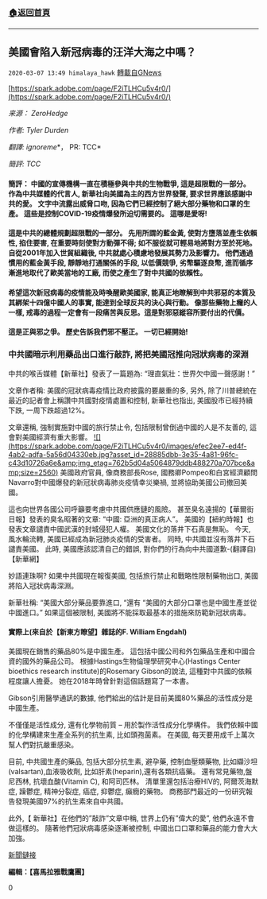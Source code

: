 ###  [:house:返回首頁](https://github.com/ourhimalayas/txt)
---

## 美國會陷入新冠病毒的汪洋大海之中嗎？
`2020-03-07 13:49 himalaya_hawk` [轉載自GNews](https://gnews.org/zh-hant/133280/)

[https://spark.adobe.com/page/F2iTLHCu5v4r0/](https://spark.adobe.com/page/F2iTLHCu5v4r0/)

*来源： ZeroHedge*

*作者: Tyler Durden*

*翻譯: ignoreme**， PR: TCC*

*簡評:* *TCC*

#### **簡評： 中國的宣傳機構一直在積極參與中共的生物戰爭, 這是超限戰的一部分。 作為中共媒體的代言人, 新華社向美國為主的西方世界發聲, 要求世界應該感謝中共的愛。 文字中流露出威脅口吻, 因為它們已經控制了絕大部分藥物和口罩的生產。 這些是控制COVID-19疫情爆發所迫切需要的。 這哪是愛呀!**

#### **這是中共的總體規劃超限戰的一部分。 先用所謂的藍金黃, 使對方墮落並產生依賴性, 掐住要害, 在重要時刻使對方動彈不得; 如不服從就可輕易地將對方至於死地。 自從2001年加入世貿組織後, 中共就處心積慮地發展其勢力及影響力。 他們通過慣用的藍金黃手段, 靜靜地打通關係的手段, 以低價競爭, 劣幣驅逐良幣, 進而循序漸進地取代了歐美當地的工廠, 而使之產生了對中共國的依賴性。**

#### **希望這次新冠病毒的疫情能及時喚醒歐美國家, 能真正地瞭解到中共邪惡的本質及其綁架十四億中國人的事實, 能達到全球反共的決心與行動。 像那些藥物上癮的人一樣, 戒毒的過程一定會有一段痛苦與反思。這是對邪惡縱容所要付出的代價。**

#### **這是正與邪之爭。 歷史告訴我們邪不壓正。 一切已經開始!**



### **中共國暗示利用藥品出口進行敲詐, 將把美國冠推向冠狀病毒的深淵**

中共的喉舌媒體【新華社】發表了一篇題為: “理直氣壯：世界欠中國一聲感謝！”

文章作者稱: 美國的冠狀病毒疫情比政府披露的要嚴重的多, 另外, 除了川普總統在最近的記者會上稱讚中共國對疫情處置和控制, 新華社也指出, 美國股市已經持續下跌, 一周下跌超過12%。

文章還稱, 強制實施對中國的旅行禁止令, 包括限制曾倒過中國的人是不友善的, 這會對美國經濟有重大影響。
[!\[\](https://spark.adobe.com/page/F2iTLHCu5v4r0/images/efec2ee7-ed4f-4ab2-adfa-5a56d04330eb.jpg?asset_id=28885dbb-3e35-4a81-96fc-c43d10726a6e&amp;img_etag=762b5d04a5064879ddb488270a707bce&amp;size=2560)](https://spark.adobe.com/page/F2iTLHCu5v4r0/images/efec2ee7-ed4f-4ab2-adfa-5a56d04330eb.jpg?asset_id=28885dbb-3e35-4a81-96fc-c43d10726a6e&amp;img_etag=762b5d04a5064879ddb488270a707bce&amp;size=1024)
美國政府官員, 像商務部長Rose, 國務卿Pompeo和白宮經濟顧問Navarro對中國爆發的新冠狀病毒肺炎疫情幸災樂禍, 並將協助美國公司撤回美國。

這也向世界各國公司呼籲要考慮中共國供應鏈的風險。 甚至臭名遠揚的【華爾街日報】發表的臭名昭著的文章: “中國: 亞洲的真正病人”。 美國的【紐約時報】也發表文章譴責中國武漢的封城侵犯人權。 美國文化的落井下石真是無恥。 今天, 風水輪流轉, 美國已經成為新冠肺炎疫情的受害者。 同時, 中共國並沒有落井下石譴責美國。 此時, 美國應該認清自己的錯誤, 對你們的行為向中共國道歉-(翻譯自)【新華網】

妙語連珠啊? 如果中共國現在報復美國, 包括旅行禁止和戰略性限制藥物出口, 美國將陷入冠狀病毒深淵。

新華社稱: “美國大部分藥品要靠進口, “還有 “美國的大部分口罩也是中國生產並從中國進口。” 如果這個被限制, 美國將不能採取最基本的措施來防範新冠狀病毒。

#### 實際上(來自於【新東方瞭望】雜誌的F. William Engdahl)

美國現在銷售的藥品80%是中國生產。 這包括中國公司和外包藥品生產和中國合資的國外的藥品公司。 根據Hastings生物倫理學研究中心(Hastings Center bioethics research institute)的Rosemary Gibson的說法, 這種對中共國的依賴程度讓人擔憂。 她在2018年時曾針對這個話題寫了一本書。

Gibson引用醫學通訊的數據, 他們給出的估計是目前美國80%藥品的活性成分是中國生產。

不僅僅是活性成分, 還有化學物前質 – 用於製作活性成分化學構件。 我們依賴中國的化學構建來生產全系列的抗生素, 比如頭孢菌素。 在美國, 每天要用成千上萬次幫人們對抗嚴重感染。

目前, 中共國生產的藥品, 包括大部分抗生素, 避孕藥, 控制血壓類藥物, 比如纈沙坦(valsartan),血液吸收劑, 比如肝素(heparin),還有各類抗癌藥。 還有常見藥物,盤尼西林, 抗壞血酸(Vitamin C), 和阿司匹林。 清單里還包括治療HIV的, 阿爾茨海默症, 躁鬱症, 精神分裂症, 癌症, 抑鬱症, 癲癇的藥物。 商務部門最近的一份研究報告發現美國97%的抗生素來自中共國。

此外,【 新華社】在他們的”敲詐”文章中稱, 世界上仍有”偉大的愛”, 他們永遠不會做這樣的。 隨著他們冠狀病毒感染逐漸被控制, 中國出口口罩和藥品的能力會大大加強。

[新聞鏈接](https://www.zerohedge.com/geopolitical/china-hints-blackmail-over-pharmaceutical-exports-would-plunge-us-mighty-sea)

**編輯：【喜馬拉雅戰鷹團】**

0
